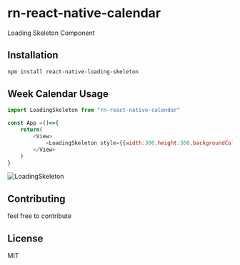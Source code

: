 # rn-react-native-calendar

Loading Skeleton Component 

## Installation

```sh
npm install react-native-loading-skeleton
```

## Week Calendar Usage

```js
import LoadingSkeleton from "rn-react-native-calendar"

const App =()=>{
    return(
        <View>
            <LoadingSkeleton style={{width:300,height:300,backgroundColor:'gray'}} />
        </View>
    )
}
```
![LoadingSkeleton](https://user-images.githubusercontent.com/56512897/170303522-5efe017b-5525-4edd-b895-ea987cbf13b0.gif)








## Contributing

feel free to contribute 

## License

MIT
